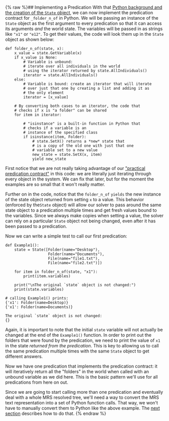 {% raw %}## Implementing a Predication
With that [Python background and the creation of the `State` object](https://blog.inductorsoftware.com/docsproto/howto/devhowto/devhowtoPyhonBasics), we can now implement the predication contract for `_folder_n_of` in Python.  We will be passing an instance of the `State` object as the first argument to every predication so that it can access its arguments *and* the world state. The variables will be passed in as strings like `"x1"` or `"e12"`. To get their values, the code will look them up in the `State` object as shown below:
```
def folder_n_of(state, x):
    x_value = state.GetVariable(x)
    if x_value is None:
        # Variable is unbound:
        # iterate over all individuals in the world
        # using the iterator returned by state.AllIndividuals()
        iterator = state.AllIndividuals()
    else:
        # Variable is bound: create an iterator that will iterate
        # over just that one by creating a list and adding it as
        # the only element
        iterator = [x_value]

    # By converting both cases to an iterator, the code that
    # checks if x is "a folder" can be shared
    for item in iterator:
    
        # "isinstance" is a built-in function in Python that
        # checks if a variable is an
        # instance of the specified class
        if isinstance(item, Folder):
            # state.SetX() returns a *new* state that
            # is a copy of the old one with just that one
            # variable set to a new value
            new_state = state.SetX(x, item)
            yield new_state
```
First notice that we are not really taking advantage of our ["practical predication contract"](https://blog.inductorsoftware.com/docsproto/howto/devhowto/devhowtoPredicationContract) in this code: we are literally just iterating through every object in the system. We can fix that later, but for the moment the examples are so small that it won't really matter.

Further on in the code, notice that the `folder_n_of` `yields` the new instance of the state object returned from setting `x` to a value.  This behavior (enforced by the`State` object) will allow our solver to pass around the same state object to a predication multiple times and get fresh values bound to the variables. Since we always make copies when setting a value, the solver can rely on a particular `State` object not being changed, even after it has been passed to a predication.

Now we can write a simple test to call our first predication:
```
def Example1():
    state = State([Folder(name="Desktop"),
                   Folder(name="Documents"),
                   File(name="file1.txt"),
                   File(name="file2.txt")])

    for item in folder_n_of(state, "x1"):
        print(item.variables)
    
    print("\nThe original `state` object is not changed:")
    print(state.variables)

# calling Example1() prints:
{'x1': Folder(name=Desktop)}
{'x1': Folder(name=Documents)}

The original `state` object is not changed:
{}
```
Again, it is important to note that the initial `state` variable will not actually be changed at the end of the `Example1()` function. In order to print out the folders that were found by the predication, we need to print the value of `x1` in the state *returned from the predication*. This is key to allowing us to call the same predication multiple times with the same `State` object to get different answers.

Now we have one predication that implements the predication contract: it will iteratively return all the "folders" in the world when called with an unbound variable as we did here. This is the basic pattern we'll use for all predications from here on out. 

Since we are going to start calling more than one predication and eventually deal with a whole MRS resolved tree, we'll need a way to convert the MRS text representation into a set of Python function calls. That way, we won't have to manually convert them to Python like the above example. The [next section](https://blog.inductorsoftware.com/docsproto/howto/devhowto/devhowtoMRSToPython) describes how to do that.
<update date omitted for speed>{% endraw %}